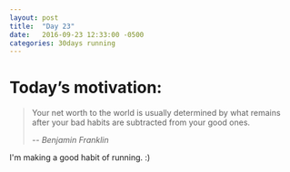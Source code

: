 ```yaml
---
layout: post
title:  "Day 23"
date:   2016-09-23 12:33:00 -0500
categories: 30days running
---
```

# Today’s motivation:

>Your net worth to the world is usually determined by what remains after your bad habits are subtracted from your good ones.
>
>
> -- <cite>Benjamin Franklin</cite>

I'm making a good habit of running. :)

<amp-img width="600" height="450" alt="Day 23 - Snapped a screenshot at 5km" layout="responsive" src="{{ site.baseurl }}/img/day23.jpg "></amp-img>